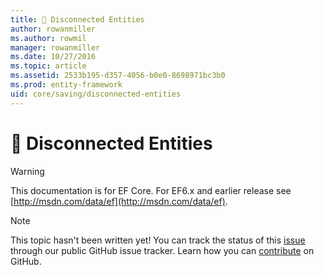 ```yaml
---
title: 🔧 Disconnected Entities
author: rowanmiller
ms.author: rowmil
manager: rowanmiller
ms.date: 10/27/2016
ms.topic: article
ms.assetid: 2533b195-d357-4056-b0e0-8698971bc3b0
ms.prod: entity-framework
uid: core/saving/disconnected-entities
---
```

# 🔧 Disconnected Entities

> [!WARNING]
> This documentation is for EF Core. For EF6.x and earlier release see [http://msdn.com/data/ef](http://msdn.com/data/ef).

> [!NOTE]
> This topic hasn't been written yet! You can track the status of this [issue](https://github.com/aspnet/EntityFramework.Docs/issues/126) through our public GitHub issue tracker. Learn how you can [contribute](https://github.com/aspnet/EntityFramework.Docs/blob/master/CONTRIBUTING.md) on GitHub.

